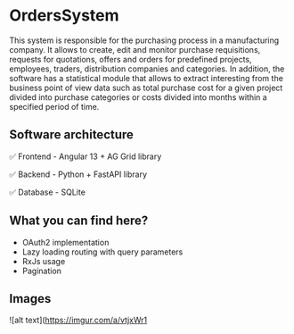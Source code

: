 # OrdersSystem

This system is responsible for the purchasing process in a manufacturing company. It allows to create, edit and monitor purchase requisitions, requests for quotations, offers and orders for predefined projects, employees, traders, distribution companies and categories. In addition, the software has a statistical module that allows to extract interesting from the business point of view data such as total purchase cost for a given project divided into purchase categories or costs divided into months within a specified period of time.

## Software architecture
:white_check_mark: Frontend - Angular 13 + AG Grid library

:white_check_mark: Backend - Python + FastAPI library

:white_check_mark: Database - SQLite


## What you can find here?
- OAuth2 implementation 
- Lazy loading routing with query parameters
- RxJs usage
- Pagination


## Images
![alt text](https://imgur.com/a/vtjxWr1

